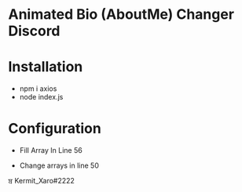 # Animated Bio (AboutMe) Changer Discord
# Installation

- npm i axios
- node index.js
 
 # Configuration

- Fill Array In Line 56

- Change arrays in line 50

ਬ Kermit_Xaro#2222
